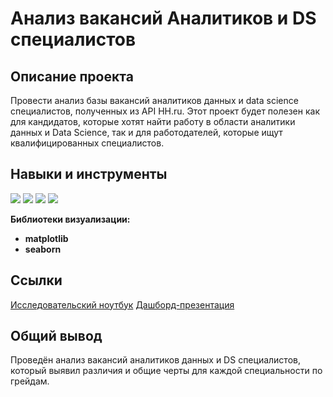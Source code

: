# Анализ вакансий Аналитиков и DS специалистов


## Описание проекта

Провести анализ базы вакансий аналитиков данных и data science специалистов, полученных из API HH.ru. Этот проект будет полезен как для кандидатов, которые хотят найти работу в области аналитики данных и Data Science, так и для работодателей, которые ищут квалифицированных специалистов.


## Навыки и инструменты

<img src="https://img.shields.io/badge/Python-3776AB?style=for-the-badge&logo=python&logoColor=FFA500"/> <img src="https://img.shields.io/badge/requests-3776AB?style=for-the-badge"/>
<img src="https://img.shields.io/badge/pandas-150458?style=for-the-badge&logo=pandas&logoColor=FFA500"/> <img src="https://img.shields.io/badge/numpy-013243?style=for-the-badge&logo=numpy&color=%23c9e4fb"/>

**Библиотеки визуализации:**
- **matplotlib**
- **seaborn**

## Ссылки

<a href='DA_и_DS_анализ_вакансий_HH.ipynb'>Исследовательский ноутбук</a>
<a href='https://datalens.yandex/w454gxaukjzej'>Дашборд-презентация</a>

## Общий вывод

Проведён анализ вакансий аналитиков данных и DS специалистов, который выявил различия и общие черты для каждой специальности по грейдам.
